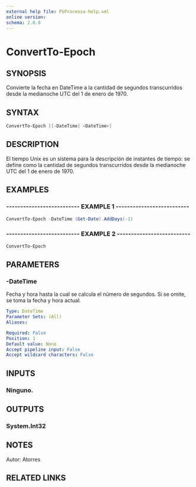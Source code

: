 ```yaml
---
external help file: PSProcessa-help.xml
online version: 
schema: 2.0.0
---
```


# ConvertTo-Epoch

## SYNOPSIS
Convierte la fecha en DateTime a la cantidad de segundos transcurridos desde la medianoche UTC del 1 de enero de 1970.

## SYNTAX

```powershell
ConvertTo-Epoch [[-DateTime] <DateTime>]
```

## DESCRIPTION
El tiempo Unix es un sistema para la descripción de instantes de tiempo: se define como la cantidad de segundos transcurridos desde la medianoche UTC del 1 de enero de 1970.

## EXAMPLES

### -------------------------- EXAMPLE 1 --------------------------
```powershell
ConvertTo-Epoch -DateTime (Get-Date).AddDays(-1)
```

### -------------------------- EXAMPLE 2 --------------------------
```powershell
ConvertTo-Epoch
```

## PARAMETERS

### -DateTime
Fecha y hora hasta la cual se calcula el número de segundos.
Si se omite, se toma la fecha y hora actual.

```yaml
Type: DateTime
Parameter Sets: (All)
Aliases: 

Required: False
Position: 1
Default value: None
Accept pipeline input: False
Accept wildcard characters: False
```

## INPUTS

### Ninguno.

## OUTPUTS

### System.Int32

## NOTES
Autor: Atorres

## RELATED LINKS

